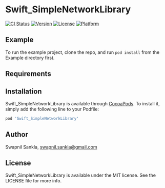 # Swift_SimpleNetworkLibrary

[![CI Status](https://travis-ci.org/SwapnilSankla/Swift_SimpleNetworkLibrary.svg?branch=master)](https://travis-ci.org/SwapnilSankla/Swift_SimpleNetworkLibrary)
[![Version](https://img.shields.io/cocoapods/v/Swift_SimpleNetworkLibrary.svg?style=flat)](https://cocoapods.org/pods/Swift_SimpleNetworkLibrary)
[![License](https://img.shields.io/cocoapods/l/Swift_SimpleNetworkLibrary.svg?style=flat)](https://cocoapods.org/pods/Swift_SimpleNetworkLibrary)
[![Platform](https://img.shields.io/cocoapods/p/Swift_SimpleNetworkLibrary.svg?style=flat)](https://cocoapods.org/pods/Swift_SimpleNetworkLibrary)

## Example

To run the example project, clone the repo, and run `pod install` from the Example directory first.

## Requirements

## Installation

Swift_SimpleNetworkLibrary is available through [CocoaPods](https://cocoapods.org). To install
it, simply add the following line to your Podfile:

```ruby
pod 'Swift_SimpleNetworkLibrary'
```

## Author

Swapnil Sankla, swapnil.sankla@gmail.com

## License

Swift_SimpleNetworkLibrary is available under the MIT license. See the LICENSE file for more info.
